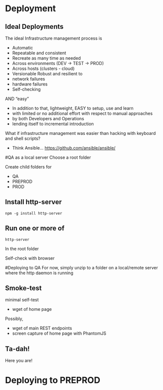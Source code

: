 # Deployment

## Ideal Deployments
The ideal Infrastructure management process is 
* Automatic
* Repeatable and consistent
* Recreate as many time as needed
* Across environments (DEV → TEST → PROD) 
* Across hosts (clusters - cloud)
* Versionable
Robust and resilient to
* network failures
* hardware failures
* Self-checking

AND “easy”
* In addition to that, lightweight, EASY to setup, use and learn
* with limited or no additional effort with respect to manual approaches
* by both Developers and Operations
* lending itself to incremental introduction

What if infrastructure management was easier than hacking with keyboard and shell scripts?
* Think Ansible...
 https://github.com/ansible/ansible/
 
#QA as a local server
Choose a root folder

Create child folders for 
* QA
* PREPROD
* PROD
## Install http-server
``npm -g install http-server``

## Run one or more of 
```
http-server
```
In the root folder

Self-check with browser

#Deploying to QA
For now, simply unzip to a folder on a local/remote server where the http daemon is running

## Smoke-test
minimal self-test
* wget of home page

Possibly, 
* wget of main REST endpoints
* screen capture of home page with PhantomJS

## Ta-dah!
Here you are!


# Deploying to PREPROD
